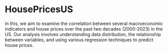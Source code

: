 # HousePricesUS
In this, we aim to examine the correlation between several macroeconomic indicators and house prices over the past two decades (2000-2023) in the US. Our analysis involves understanding data distribution, the relationship between variables, and using various regression techniques to predict house prices.

